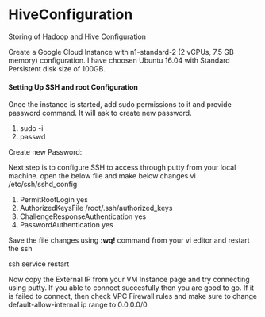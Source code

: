 # HiveConfiguration
Storing of Hadoop and Hive Configuration

Create a Google Cloud Instance with n1-standard-2 (2 vCPUs, 7.5 GB memory) configuration. I have choosen Ubuntu 16.04 with Standard Persistent disk size of 100GB.

#### Setting Up SSH and root Configuration

Once the instance is started, add sudo permissions to it and provide password command. It will ask to create new password.

1. sudo -i
2. passwd

Create new Password:

Next step is to configure SSH to access through putty from your local machine. open the below file and make below changes
vi /etc/ssh/sshd_config

1. PermitRootLogin yes
2. AuthorizedKeysFile      /root/.ssh/authorized_keys
3. ChallengeResponseAuthentication yes
4. PasswordAuthentication yes

Save the file changes using **:wq!** command from your vi editor and restart the ssh 

ssh service restart

Now copy the External IP from your VM Instance page and try connecting using putty. If you able to connect succesfully then you are good to go. If it is failed to connect, then check VPC Firewall rules and make sure to change default-allow-internal ip range to 0.0.0.0/0



